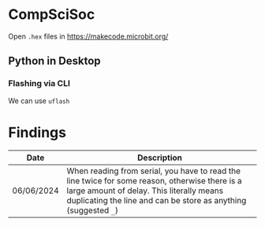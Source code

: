 # CompSciSoc

Open `.hex` files in https://makecode.microbit.org/

## Python in Desktop
### Flashing via CLI
We can use `uflash` 

# Findings
| Date | Description |
| ---- | ----------- |
| 06/06/2024 | When reading from serial, you have to read the line twice for some reason, otherwise there is a large amount of delay. This literally means duplicating the line and can be store as anything (suggested `_`)